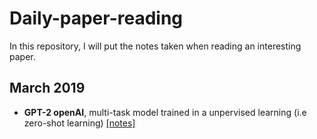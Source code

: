 # Daily-paper-reading
In this repository, I will put the notes taken when reading an interesting paper. 


## March 2019

* **GPT-2 openAI**, multi-task model trained in a unpervised learning (i.e zero-shot learning) [[notes]](/Papers/March-2019/GPT-2_openAI.md)
